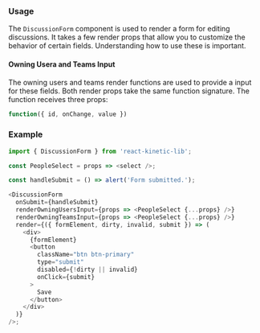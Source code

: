 ### Usage

The `DiscussionForm` component is used to render a form for editing discussions. It takes a few render props that allow you to
customize the behavior of certain fields. Understanding how to use these is important.

#### Owning Usera and Teams Input

The owning users and teams render functions are used to provide a input for these fields. Both render props take the same function signature.
The function receives three props:

```js static
function({ id, onChange, value })
```

### Example

```js
import { DiscussionForm } from 'react-kinetic-lib';

const PeopleSelect = props => <select />;

const handleSubmit = () => alert('Form submitted.');

<DiscussionForm
  onSubmit={handleSubmit}
  renderOwningUsersInput={props => <PeopleSelect {...props} />}
  renderOwningTeamsInput={props => <PeopleSelect {...props} />}
  render={({ formElement, dirty, invalid, submit }) => (
    <div>
      {formElement}
      <button
        className="btn btn-primary"
        type="submit"
        disabled={!dirty || invalid}
        onClick={submit}
      >
        Save
      </button>
    </div>
  )}
/>;
```
